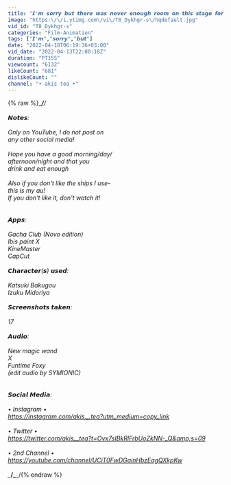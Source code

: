 ```yaml
---
title: "𝙄'𝙢 𝙨𝙤𝙧𝙧𝙮 𝙗𝙪𝙩 𝙩𝙝𝙚𝙧𝙚 𝙬𝙖𝙨 𝙣𝙚𝙫𝙚𝙧 𝙚𝙣𝙤𝙪𝙜𝙝 𝙧𝙤𝙤𝙢 𝙤𝙣 𝙩𝙝𝙞𝙨 𝙨𝙩𝙖𝙜𝙚 𝙛𝙤𝙧 𝙗𝙤𝙩𝙝 𝙤𝙛 𝙪𝙨 || bnha || meme || Trend"
image: "https:\/\/i.ytimg.com\/vi\/T8_Dykhgr-s\/hqdefault.jpg"
vid_id: "T8_Dykhgr-s"
categories: "Film-Animation"
tags: ["𝙄'𝙢","𝙨𝙤𝙧𝙧𝙮","𝙗𝙪𝙩"]
date: "2022-04-18T06:19:36+03:00"
vid_date: "2022-04-13T22:00:18Z"
duration: "PT15S"
viewcount: "6132"
likeCount: "681"
dislikeCount: ""
channel: "• 𝚊𝚔𝚒𝚜 𝚝𝚎𝚊 •"
---
```

{% raw %}\__________\/__________/<br /><br />𝙉𝙤𝙩𝙚𝙨:<br /><br />   Only on YouTube, I do not post on <br />any other social media!<br /><br />   Hope you have a good morning/day/<br />afternoon/night and that you <br />drink and eat enough<br /><br />   Also if you don't like the ships I use-<br />this is my au!<br />If you don't like it, don't watch it!<br /><br /><br />𝘼𝙥𝙥𝙨:<br /><br />   Gacha Club (Novo edition)<br />   Ibis paint X<br />   KineMaster<br />   CapCut<br /><br />𝘾𝙝𝙖𝙧𝙖𝙘𝙩𝙚𝙧(𝙨) 𝙪𝙨𝙚𝙙:<br /><br />   Katsuki Bakugou<br />   Izuku Midoriya<br /><br />𝙎𝙘𝙧𝙚𝙚𝙣𝙨𝙝𝙤𝙩𝙨 𝙩𝙖𝙠𝙚𝙣:<br /><br />  17<br /><br />𝘼𝙪𝙙𝙞𝙤:<br />   <br />            New magic wand<br />                         X<br />             Funtime Foxy<br />      (edit audio by   SYMIONIC)<br /><br /><br />𝙎𝙤𝙘𝙞𝙖𝙡 𝙈𝙚𝙙𝙞𝙖:<br /><br />   • Instagram •<br /><a rel="nofollow" target="blank" href="https://instagram.com/akis._.tea?utm_medium=copy_link">https://instagram.com/akis._.tea?utm_medium=copy_link</a><br /><br />   • Twitter •<br /><a rel="nofollow" target="blank" href="https://twitter.com/akis__tea?t=Ovx7sIBkRlFrbUoZkNN-_Q&amp;s=09">https://twitter.com/akis__tea?t=Ovx7sIBkRlFrbUoZkNN-_Q&amp;s=09</a><br /><br />   • 2nd Channel •<br /><a rel="nofollow" target="blank" href="https://youtube.com/channel/UCiT0FwDGainHbzEagQXkpKw">https://youtube.com/channel/UCiT0FwDGainHbzEagQXkpKw</a><br /><br />\__________/\__________/{% endraw %}
